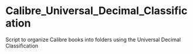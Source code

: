 # Calibre_Universal_Decimal_Classification
Script to organize Calibre books into folders using the Universal Decimal Classification
